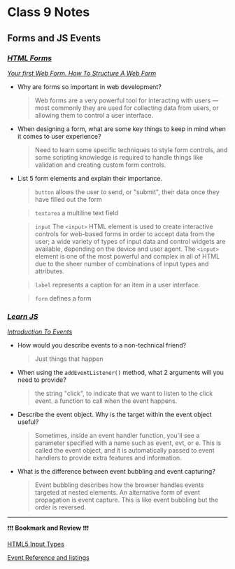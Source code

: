 # Class 9 Notes

## **Forms and JS Events**

### [*HTML Forms*](https://developer.mozilla.org/en-US/docs/Learn/Forms)

[*Your first Web Form. How To Structure A Web Form*](https://developer.mozilla.org/en-US/docs/Learn/Forms/How_to_structure_a_web_form)

- Why are forms so important in web development?

    > Web forms are a very powerful tool for interacting with users — most commonly they are used for collecting data from users, or allowing them to control a user interface.

- When designing a form, what are some key things to keep in mind when it comes to user experience?

    > Need to learn some specific techniques to style form controls, and some scripting knowledge is required to handle things like validation and creating custom form controls.

- List 5 form elements and explain their importance.

    > `button` allows the user to send, or "submit", their data once they have filled out the form

    > `textarea` a multiline text field

    > `input` The `<input>` HTML element is used to create interactive controls for web-based forms in order to accept data from the user; a wide variety of types of input data and control widgets are available, depending on the device and user agent. The `<input>` element is one of the most powerful and complex in all of HTML due to the sheer number of combinations of input types and attributes.

    > `label` represents a caption for an item in a user interface.

    > `form` defines a form

### [*Learn JS*](https://developer.mozilla.org/en-US/docs/Learn/JavaScript)

[*Introduction To Events*](https://developer.mozilla.org/en-US/docs/Learn/JavaScript/Building_blocks/Events)

- How would you describe events to a non-technical friend?

    > Just things that happen

- When using the `addEventListener()` method, what 2 arguments will you need to provide?

    > the string "click", to indicate that we want to listen to the click event.
    > a function to call when the event happens.

- Describe the event object. Why is the target within the event object useful?

    > Sometimes, inside an event handler function, you'll see a parameter specified with a name such as event, evt, or e. This is called the event object, and it is automatically passed to event handlers to provide extra features and information.

- What is the difference between event bubbling and event capturing?

    > Event bubbling describes how the browser handles events targeted at nested elements. An alternative form of event propagation is event capture. This is like event bubbling but the order is reversed.

----

❗❗❗ **Bookmark and Review** ❗❗❗

[HTML5 Input Types](https://developer.mozilla.org/en-US/docs/Learn/Forms/HTML5_input_types)

[Event Reference and listings](https://developer.mozilla.org/en-US/docs/Web/Events)